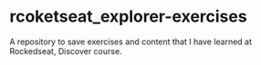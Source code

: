 # rcoketseat_explorer-exercises
A repository to save exercises and content that I have learned at Rockedseat, Discover course.
